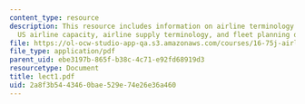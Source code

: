 ```yaml
---
content_type: resource
description: This resource includes information on airline terminology and measures,
  US airline capacity, airline supply terminology, and fleet planning decisions.
file: https://ol-ocw-studio-app-qa.s3.amazonaws.com/courses/16-75j-airline-management-spring-2006/2a8f3b5443460bae529e74e26e36a460_lect1.pdf
file_type: application/pdf
parent_uid: ebe3197b-865f-b38c-4c71-e92fd68919d3
resourcetype: Document
title: lect1.pdf
uid: 2a8f3b54-4346-0bae-529e-74e26e36a460
---
```


